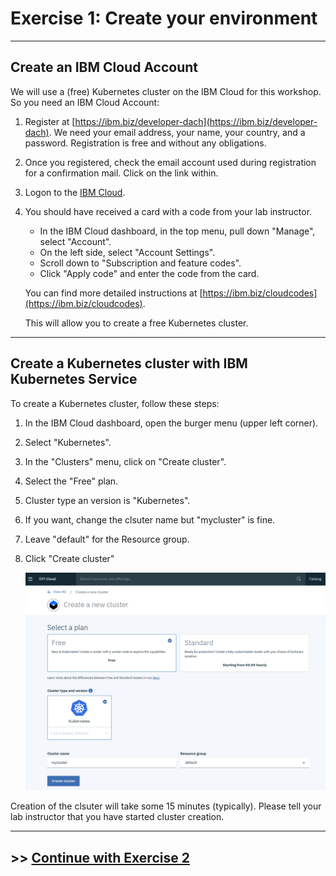 # Exercise 1: Create your environment

---

## Create an IBM Cloud Account

We will use a (free) Kubernetes cluster on the IBM Cloud for this workshop. So you need an IBM Cloud Account:

1. Register at [https://ibm.biz/developer-dach](https://ibm.biz/developer-dach).
    We need your email address, your name, your country, and a password. Registration is free and without any obligations.

1. Once you registered, check the email account used during registration for a confirmation mail. Click on the link within.

1. Logon to the [IBM Cloud](https://cloud.ibm.com).

1. You should have received a card with a code from your lab instructor. 
    - In the IBM Cloud dashboard, in the top menu, pull down "Manage", select "Account".
    - On the left side, select "Account Settings".
    - Scroll down to "Subscription and feature codes".
    - Click "Apply code" and enter the code from the card.

    You can find more detailed instructions at [https://ibm.biz/cloudcodes](https://ibm.biz/cloudcodes).

    This will allow you to create a free Kubernetes cluster.

---

## Create a Kubernetes cluster with IBM Kubernetes Service

To create a Kubernetes cluster, follow these steps:

1. In the IBM Cloud dashboard, open the burger menu (upper left corner).

1. Select "Kubernetes".

1. In the "Clusters" menu, click on "Create cluster".

1. Select the "Free" plan.

1. Cluster type an version is "Kubernetes".

1. If you want, change the clsuter name but "mycluster" is fine.

1. Leave "default" for the Resource group.

1. Click "Create cluster"

   ![create cluster](../images/create_cluster.png)


Creation of the clsuter will take some 15 minutes (typically). Please tell your lab instructor that you have started cluster creation.

---

## >> [Continue with Exercise 2](exercise2.md)